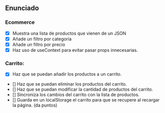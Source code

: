 ## Enunciado
### Ecommerce

 - [x] Muestra una lista de productos que vienen de un JSON
 - [x] Añade un filtro por categoría
 - [x] Añade un filtro por precio
 - [x] Haz uso de useContext para evitar pasar props innecesarias.

### Carrito:

 - [x] Haz que se puedan añadir los productos a un carrito.
 - [] Haz que se puedan eliminar los productos del carrito.
 - [] Haz que se puedan modificar la cantidad de productos del carrito.
 - [] Sincroniza los cambios del carrito con la lista de productos.
 - [] Guarda en un localStorage el carrito para que se recupere al recargar la página. (da puntos)